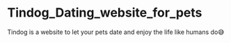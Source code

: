 # Tindog_Dating_website_for_pets

Tindog is a website to let your pets date and enjoy the life like humans do😅
